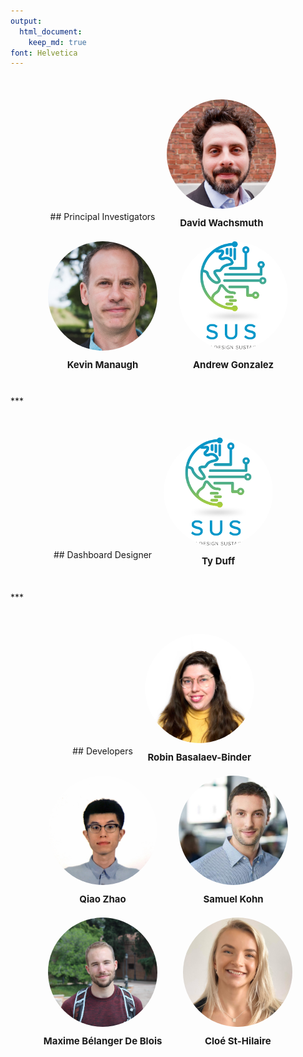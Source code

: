 ```yaml
---
output: 
  html_document:
    keep_md: true
font: Helvetica
---
```




<style type="text/css">

.mtt_horizontal_block {
  position:relative;
  margin:30px;
  border-spacing: 5px;
  padding: 5px 5px 5px 5px;
  # box-shadow: 0 1px 3px rgba(0,0,0,0.12), 0 1px 2px rgba(0,0,0,0.24);
  justify-content:center;
  text-align:center;
  max-width:1000px;

}

.mtt_mate {
  position: relative;
  margin: 15px;
  align-content: center;
  display:inline-block;
}

.mtt_mate img {
  position: relative;
  width: 175px;
  height: 175px;
  object-fit: cover;
  border-radius: 50%;
    border-top-left-radius: 50%;
    border-top-right-radius: 50%;
    border-bottom-right-radius: 50%;
    border-bottom-left-radius: 50%;
  transition: transform 0.5s;
}

.mtt_mate img:hover {
  transform: scale(1.05);
  box-shadow: 0 14px 28px rgba(0,0,0,0.1);
}

.mate_name{
  font-weight: bold;
  font-size:15px;
  font-color:#3C3C3B;
  display:block;
  position:relative;
  top:10px;
  text-align: center;
}

.mtt_mate p.caption {
  visibility: hidden;
  width: 500px;
  background-color: white;
  text-align: left;
  color: #3C3C3B;
  padding: 20px ;
  border-radius: 6px;
  top: -5px;
  left: -90%;
  position: absolute;
  z-index: 1;
  opacity: 0;
  transition: opacity 1s;
  transition: all 0.2s ease-out;
}

.mtt_mate:hover p.caption {
  visibility: visible;
  opacity: 1;
  transition: opacity 1s;
    box-shadow: 0 14px 28px 0 rgba(0,0,0,0.1);
}

.mtt_mate a{
  color: #0096C9;
}


</style>

<div class ="mtt_horizontal_block">
## Principal Investigators
<div class="mtt_mate">
<div class="figure">
<img src="team_photos/david_wachsmuth.jpeg" alt="&lt;strong&gt;&lt;big&gt;&lt;a href = 'https://upgo.lab.mcgill.ca/' target='_blank'&gt;David Wachsmuth&lt;/a&gt;&lt;/big&gt;&lt;/strong&gt;&lt;br&gt;David Wachsmuth est titulaire de la chaire de recherche du Canada en gouvernance urbaine à l’Université McGill, où il est également professeur associé à l’École d’urbanisme. Il dirige UPGo, le groupe de recherche sur la politique et la gouvernance urbaines de McGill, où il est chargé d’une équipe de chercheur(e)s qui étudient les problèmes pressants en gouvernance urbaine liés au développement économique, à la durabilité environnementale et aux marchés du logement. Il est codirecteur du projet ‘Adapter les environnements urbains pour l’avenir’ de l’Initiative Systémique de McGill sur la Durabilité, où il fait partie d’une vaste équipe interdisciplinaire qui élabore de nouvelles façons de conceptualiser, de mesurer et d’améliorer la durabilité urbaine. L’un des principaux axes de son travail consiste à expliquer la transition, en matière de politique et de planification, entre l’identification de la ville comme un problème de durabilité globale et l’identification de la ville comme une solution aux problèmes de durabilité globale. Il est l’un des plus grands experts mondiaux de l’impact des plateformes de location à court terme telles que Airbnb sur les villes du monde entier, et consulte largement les municipalités et les organisations communautaires pour concevoir des réglementations appropriées. Dr. Wachsmuth a publié de nombreux articles dans les plus grandes revues d’études urbaines, de planification et de géographie, et ses travaux ont été largement couverts par les médias nationaux et internationaux, notamment le New York Times, le Wall Street Journal, l’Associated Press et le Washington Post. Il est aussi rédacteur en début de carrière de la revue &lt;i&gt;Territory, Politics, Governance&lt;/i&gt; et siège au comité éditorial de la revue &lt;i&gt;Urban Geography&lt;/i&gt;." width="3958" />
<p class="caption"><strong><big><a href = 'https://upgo.lab.mcgill.ca/' target='_blank'>David Wachsmuth</a></big></strong><br>David Wachsmuth est titulaire de la chaire de recherche du Canada en gouvernance urbaine à l’Université McGill, où il est également professeur associé à l’École d’urbanisme. Il dirige UPGo, le groupe de recherche sur la politique et la gouvernance urbaines de McGill, où il est chargé d’une équipe de chercheur(e)s qui étudient les problèmes pressants en gouvernance urbaine liés au développement économique, à la durabilité environnementale et aux marchés du logement. Il est codirecteur du projet ‘Adapter les environnements urbains pour l’avenir’ de l’Initiative Systémique de McGill sur la Durabilité, où il fait partie d’une vaste équipe interdisciplinaire qui élabore de nouvelles façons de conceptualiser, de mesurer et d’améliorer la durabilité urbaine. L’un des principaux axes de son travail consiste à expliquer la transition, en matière de politique et de planification, entre l’identification de la ville comme un problème de durabilité globale et l’identification de la ville comme une solution aux problèmes de durabilité globale. Il est l’un des plus grands experts mondiaux de l’impact des plateformes de location à court terme telles que Airbnb sur les villes du monde entier, et consulte largement les municipalités et les organisations communautaires pour concevoir des réglementations appropriées. Dr. Wachsmuth a publié de nombreux articles dans les plus grandes revues d’études urbaines, de planification et de géographie, et ses travaux ont été largement couverts par les médias nationaux et internationaux, notamment le New York Times, le Wall Street Journal, l’Associated Press et le Washington Post. Il est aussi rédacteur en début de carrière de la revue <i>Territory, Politics, Governance</i> et siège au comité éditorial de la revue <i>Urban Geography</i>.</p>
</div>
<span class="mate_name">David Wachsmuth</span>
</div>

<div class="mtt_mate">
<div class="figure">
<img src="team_photos/kevin_manaugh.jpg" alt="&lt;strong&gt;&lt;big&gt;&lt;a href = '' target='_blank'&gt;Kevin Manaugh&lt;/a&gt;&lt;/big&gt;&lt;/strong&gt;&lt;br&gt;Kevin Manaugh est un professeur agrégé nommé conjointement au département de géographie et à l’école de l’environnement Bieler. Il étudie les systèmes de transport urbain sous les angles de la justice sociale et environnementale, et s’intéresse à la compréhension et à la résolution des inégalités impliquées à la fois dans le processus de planification des transports et dans les retombées des plans et des politiques à diverses échelles." width="1293" />
<p class="caption"><strong><big><a href = '' target='_blank'>Kevin Manaugh</a></big></strong><br>Kevin Manaugh est un professeur agrégé nommé conjointement au département de géographie et à l’école de l’environnement Bieler. Il étudie les systèmes de transport urbain sous les angles de la justice sociale et environnementale, et s’intéresse à la compréhension et à la résolution des inégalités impliquées à la fois dans le processus de planification des transports et dans les retombées des plans et des politiques à diverses échelles.</p>
</div>
<span class="mate_name">Kevin Manaugh</span>
</div>

<div class="mtt_mate">
<div class="figure">
<img src="team_photos/no_photo.png" alt="&lt;strong&gt;&lt;big&gt;&lt;a href = '' target='_blank'&gt;Andrew Gonzalez&lt;/a&gt;&lt;/big&gt;&lt;/strong&gt;&lt;br&gt;TEXT" width="571" />
<p class="caption"><strong><big><a href = '' target='_blank'>Andrew Gonzalez</a></big></strong><br>TEXT</p>
</div>
<span class="mate_name">Andrew Gonzalez</span>
</div>
</div>
***
<div class="mtt_horizontal_block">
## Dashboard Designer

<div class="mtt_mate">
<div class="figure">
<img src="team_photos/no_photo.png" alt="&lt;strong&gt;&lt;big&gt;&lt;a href = '' target='_blank'&gt;Ty Duff&lt;/a&gt;&lt;/big&gt;&lt;/strong&gt;&lt;br&gt;TEXT" width="571" />
<p class="caption"><strong><big><a href = '' target='_blank'>Ty Duff</a></big></strong><br>TEXT</p>
</div>
<span class="mate_name">Ty Duff</span>
</div>
</div>
***
<div class="mtt_horizontal_block">
## Developers

<div class="mtt_mate">
<div class="figure">
<img src="team_photos/robin_basalaev.jpg" alt="&lt;strong&gt;&lt;big&gt;&lt;a href = '' target='_blank'&gt;Robin Basalaev-Binder&lt;/a&gt;&lt;/big&gt;&lt;/strong&gt;&lt;br&gt;Robin a terminé sa maîtrise en urbanisme en 2018 à l’Université McGill. Sa passion pour la justice sociale et raciale, l’équité, ainsi que pour le logement abordable et accessible, l’a amenée à poursuivre des recherches centrées sur ces questions. Ses recherches sur le développement durable se concentrent sur l’accès et l’équité au Canada, ainsi que sur les disparités présentes dans les approches centrées sur les villes intelligentes. Elle a également mené des études sur la gentrification, la résilience urbaine, et les locations à court terme dans le système du logement, ainsi que sur l’intersection entre l’immigration et le logement. Robin s’intéresse particulièrement à la manière dont les communautés marginalisées par le système et les personnes ayant un statut d’immigration vulnérable peuvent participer aux processus de planification urban et à l’activisme en milieu urbain. Son travail se concentre sur les contextes américain, canadien et latino-américain. Elle prévoit poursuivre ses recherches en tant que doctorante en urbanisme en 2021." width="2412" />
<p class="caption"><strong><big><a href = '' target='_blank'>Robin Basalaev-Binder</a></big></strong><br>Robin a terminé sa maîtrise en urbanisme en 2018 à l’Université McGill. Sa passion pour la justice sociale et raciale, l’équité, ainsi que pour le logement abordable et accessible, l’a amenée à poursuivre des recherches centrées sur ces questions. Ses recherches sur le développement durable se concentrent sur l’accès et l’équité au Canada, ainsi que sur les disparités présentes dans les approches centrées sur les villes intelligentes. Elle a également mené des études sur la gentrification, la résilience urbaine, et les locations à court terme dans le système du logement, ainsi que sur l’intersection entre l’immigration et le logement. Robin s’intéresse particulièrement à la manière dont les communautés marginalisées par le système et les personnes ayant un statut d’immigration vulnérable peuvent participer aux processus de planification urban et à l’activisme en milieu urbain. Son travail se concentre sur les contextes américain, canadien et latino-américain. Elle prévoit poursuivre ses recherches en tant que doctorante en urbanisme en 2021.</p>
</div>
<span class="mate_name">Robin Basalaev-Binder</span>
</div>

<div class="mtt_mate">
<div class="figure">
<img src="team_photos/qiao_zhao.jpeg" alt="&lt;strong&gt;&lt;big&gt;&lt;a href = 'https://www.linkedin.com/in/kohnsamuel/' target='_blank'&gt;Qiao Zhao&lt;/a&gt;&lt;/big&gt;&lt;/strong&gt;&lt;br&gt;Qiao Zhao est un doctorant dans le département de géographie de l’université McGill. Il a obtenu sa maîtrise en urbanisme à l’université A&amp;M du Texas. Les recherches de Qiao Zhao portent sur la relation entre le cadre bâti et le comportement des voyageurs, avec un accent particulier sur l’équité en matière de cyclisme. Son travail reconnaît que les installations cyclables - ainsi que l’accessibilité et les avantages sociaux qu’elles peuvent apporter - sont réparties de manière inéquitable entre des communautés de composition sociodémographique différente. Afin d’explorer les implications de cette distribution pour l’équité en matière de cyclisme, la thèse de Qiao examine les performances actuelles du réseau cyclable en matière d’équité, les impacts potentiels des investissements dans le cyclisme sur les comportements de déplacement des populations défavorisées, et les implications en matière d’équité des données “crowdsourced” pour orienter les décisions de planification du réseau cyclable." width="2172" />
<p class="caption"><strong><big><a href = 'https://www.linkedin.com/in/kohnsamuel/' target='_blank'>Qiao Zhao</a></big></strong><br>Qiao Zhao est un doctorant dans le département de géographie de l’université McGill. Il a obtenu sa maîtrise en urbanisme à l’université A&M du Texas. Les recherches de Qiao Zhao portent sur la relation entre le cadre bâti et le comportement des voyageurs, avec un accent particulier sur l’équité en matière de cyclisme. Son travail reconnaît que les installations cyclables - ainsi que l’accessibilité et les avantages sociaux qu’elles peuvent apporter - sont réparties de manière inéquitable entre des communautés de composition sociodémographique différente. Afin d’explorer les implications de cette distribution pour l’équité en matière de cyclisme, la thèse de Qiao examine les performances actuelles du réseau cyclable en matière d’équité, les impacts potentiels des investissements dans le cyclisme sur les comportements de déplacement des populations défavorisées, et les implications en matière d’équité des données “crowdsourced” pour orienter les décisions de planification du réseau cyclable.</p>
</div>
<span class="mate_name">Qiao Zhao</span>
</div>

<div class="mtt_mate">
<div class="figure">
<img src="team_photos/samuel_kohn.jpg" alt="&lt;strong&gt;&lt;big&gt;&lt;a href = 'https://www.linkedin.com/in/kohnsamuel/' target='_blank'&gt;Samuel Kohn&lt;/a&gt;&lt;/big&gt;&lt;/strong&gt;&lt;br&gt;D’origine française et américaine, Samuel Kohn débute sa carrière d’urbaniste et est couramment inscrit dans le programme de Maitrise en Urbanisme à l’Université de McGill. Il vise à contribuer à la conception durable des villes du futur ainsi qu’au bien-être des citadins urbains. Il ambitionne de se spécialiser dans les projets de Villes Intelligentes axés sur la transparence et la gouvernance démocratique tout en se basant sur des connaissances collectives et empiriques complémentées par des données de masses afin d’avoir un impact positif sur le bien-être, la durabilité, et la résistance des villes. Du fait de son implication dans le développement du tableau de bord interactif SUS, Samuel a pu développer de manière considérable ses compétences de SIG, de visualisation de données, et de recherche appliquée. Samuel est bilingue (français / anglais) et détient un diplôme de l’Université de McGill avec un BA en Développement International. Samuel a également plus de 6 ans d’expérience dans le domaine du développement économique, se spécialisant dans l’accompagnement d’agences gouvernementales à l’échelle globale afin d’établir et exécuter leurs stratégies d’investissement direct à l’étranger." width="460" />
<p class="caption"><strong><big><a href = 'https://www.linkedin.com/in/kohnsamuel/' target='_blank'>Samuel Kohn</a></big></strong><br>D’origine française et américaine, Samuel Kohn débute sa carrière d’urbaniste et est couramment inscrit dans le programme de Maitrise en Urbanisme à l’Université de McGill. Il vise à contribuer à la conception durable des villes du futur ainsi qu’au bien-être des citadins urbains. Il ambitionne de se spécialiser dans les projets de Villes Intelligentes axés sur la transparence et la gouvernance démocratique tout en se basant sur des connaissances collectives et empiriques complémentées par des données de masses afin d’avoir un impact positif sur le bien-être, la durabilité, et la résistance des villes. Du fait de son implication dans le développement du tableau de bord interactif SUS, Samuel a pu développer de manière considérable ses compétences de SIG, de visualisation de données, et de recherche appliquée. Samuel est bilingue (français / anglais) et détient un diplôme de l’Université de McGill avec un BA en Développement International. Samuel a également plus de 6 ans d’expérience dans le domaine du développement économique, se spécialisant dans l’accompagnement d’agences gouvernementales à l’échelle globale afin d’établir et exécuter leurs stratégies d’investissement direct à l’étranger.</p>
</div>
<span class="mate_name">Samuel Kohn</span>
</div>

<div class="mtt_mate">
<div class="figure">
<img src="team_photos/maxime_belanger_de_blois.jpg" alt="&lt;strong&gt;&lt;big&gt;&lt;a href = 'https://www.linkedin.com/in/maximebdeblois' target='_blank'&gt;Maxime Bélanger De Blois&lt;/a&gt;&lt;/big&gt;&lt;/strong&gt;&lt;br&gt;Actuellement étudiant à la maîtrise en urbanisme de l'Université McGill, Maxime a précédemment obtenu un baccalauréat intégré en économie et politique à l'Université Laval avec mention d'honneur et inscrit sur le tableau d'honneur de sa faculté. En parallèle, il a obtenu un microprogramme en langue espagnole. En tant qu'étudiant au premier cycle, il s'est penché sur l'application des idées de développement durable aux théories économiques. Ses intérêts académiques actuels portent sur l'application des concepts politiques et économiques aux enjeux territoriaux et environnementaux. Dans la poursuite de ces objectifs, il estime que les techniques d'analyse et de visualisation des données sont essentielles. Il est actuellement assistant de recherche au sein du groupe de recherche sur la gouvernance et les politiques urbaines UPGo, où il se concentre sur l'analyse et les impacts du marché de la location à court-terme dans les villes nord-américaines dans le contexte de la COVID-19." width="1777" />
<p class="caption"><strong><big><a href = 'https://www.linkedin.com/in/maximebdeblois' target='_blank'>Maxime Bélanger De Blois</a></big></strong><br>Actuellement étudiant à la maîtrise en urbanisme de l'Université McGill, Maxime a précédemment obtenu un baccalauréat intégré en économie et politique à l'Université Laval avec mention d'honneur et inscrit sur le tableau d'honneur de sa faculté. En parallèle, il a obtenu un microprogramme en langue espagnole. En tant qu'étudiant au premier cycle, il s'est penché sur l'application des idées de développement durable aux théories économiques. Ses intérêts académiques actuels portent sur l'application des concepts politiques et économiques aux enjeux territoriaux et environnementaux. Dans la poursuite de ces objectifs, il estime que les techniques d'analyse et de visualisation des données sont essentielles. Il est actuellement assistant de recherche au sein du groupe de recherche sur la gouvernance et les politiques urbaines UPGo, où il se concentre sur l'analyse et les impacts du marché de la location à court-terme dans les villes nord-américaines dans le contexte de la COVID-19.</p>
</div>
<span class="mate_name">Maxime Bélanger De Blois</span>
</div>

<div class="mtt_mate">
<div class="figure">
<img src="team_photos/cloe_st_hilaire.jpg" alt="&lt;strong&gt;&lt;big&gt;&lt;a href = 'https://www.linkedin.com/in/clo%C3%A9-st-hilaire-b26020117/' target='_blank'&gt;Cloé St-Hilaire&lt;/a&gt;&lt;/big&gt;&lt;/strong&gt;&lt;br&gt;Cloé St-Hilaire est présentement étudiante à la maîtrise en urbanisme à l’Université McGill. Elle a obtenu un baccalauréat en commerce, avec une majeure en gestion du développement durable et en études urbaines en 2019. Elle a mis en pratique sa formation en travaillant dans le secteur de l’économie sociale en tant qu’analyste de la sécurité alimentaire pour une start-up se spécialisant en aquaponie. Cloé a également travaillé à la promotion de l’entreprenariat féminin dans des entreprises agricoles sénégalaises dirigées par des femmes. Ses intérêts de recherche se situent à l’intersection du droit au logement, de la financiarisation et de l’implication des plateformes dans le secteur de l’habitation. Elle travaille comme assistante de recherche au sein du groupe UPGo, travaillant à la fois sur la dynamique des marchés locatifs à court et long terme ainsi que sur le tableau de bord de la durabilité." width="2943" />
<p class="caption"><strong><big><a href = 'https://www.linkedin.com/in/clo%C3%A9-st-hilaire-b26020117/' target='_blank'>Cloé St-Hilaire</a></big></strong><br>Cloé St-Hilaire est présentement étudiante à la maîtrise en urbanisme à l’Université McGill. Elle a obtenu un baccalauréat en commerce, avec une majeure en gestion du développement durable et en études urbaines en 2019. Elle a mis en pratique sa formation en travaillant dans le secteur de l’économie sociale en tant qu’analyste de la sécurité alimentaire pour une start-up se spécialisant en aquaponie. Cloé a également travaillé à la promotion de l’entreprenariat féminin dans des entreprises agricoles sénégalaises dirigées par des femmes. Ses intérêts de recherche se situent à l’intersection du droit au logement, de la financiarisation et de l’implication des plateformes dans le secteur de l’habitation. Elle travaille comme assistante de recherche au sein du groupe UPGo, travaillant à la fois sur la dynamique des marchés locatifs à court et long terme ainsi que sur le tableau de bord de la durabilité.</p>
</div>
<span class="mate_name">Cloé St-Hilaire</span>
</div>
</div>
